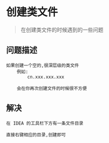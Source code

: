 # 创建类文件
> 在创建类文件的时候遇到的一些问题

## 问题描述

```text
如果创建一个空的,很深层级的类文件
    例如:
        cn.xxx.xxx.xxx
   
    会在你再次创建文件的时候很不方便
```

## 解决

```text
在 IDEA 的工具栏下方有一条文件目录

直接右键相应的目录,创建即可
```
